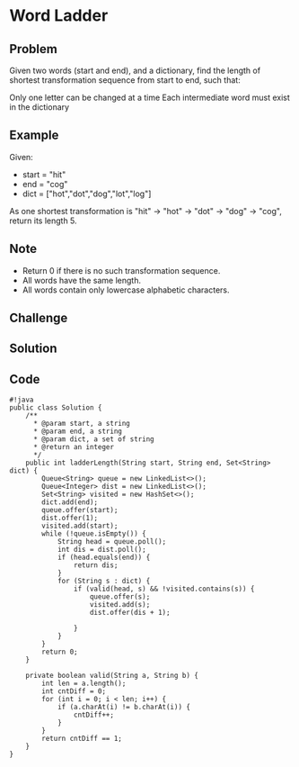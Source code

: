 Word Ladder
===


Problem
-------

Given two words (start and end), and a dictionary, find the length of shortest transformation sequence from start to end, such that:

Only one letter can be changed at a time
Each intermediate word must exist in the dictionary

Example
-------

Given:

- start = "hit"
- end = "cog"
- dict = ["hot","dot","dog","lot","log"]

As one shortest transformation is "hit" -> "hot" -> "dot" -> "dog" -> "cog",
return its length 5.

Note
---------

- Return 0 if there is no such transformation sequence.
- All words have the same length.
- All words contain only lowercase alphabetic characters.

Challenge
---------

Solution
--------

Code
----

    #!java
    public class Solution {
        /**
          * @param start, a string
          * @param end, a string
          * @param dict, a set of string
          * @return an integer
          */
        public int ladderLength(String start, String end, Set<String> dict) {
            Queue<String> queue = new LinkedList<>();
            Queue<Integer> dist = new LinkedList<>();
            Set<String> visited = new HashSet<>();
            dict.add(end);
            queue.offer(start);
            dist.offer(1);
            visited.add(start);
            while (!queue.isEmpty()) {
                String head = queue.poll();
                int dis = dist.poll();
                if (head.equals(end)) {
                    return dis;
                }
                for (String s : dict) {
                    if (valid(head, s) && !visited.contains(s)) {
                        queue.offer(s);
                        visited.add(s);
                        dist.offer(dis + 1);
                 
                    }
                }
            }
            return 0;
        }
        
        private boolean valid(String a, String b) {
            int len = a.length();
            int cntDiff = 0;
            for (int i = 0; i < len; i++) {
                if (a.charAt(i) != b.charAt(i)) {
                    cntDiff++;
                }
            }
            return cntDiff == 1;
        }
    }